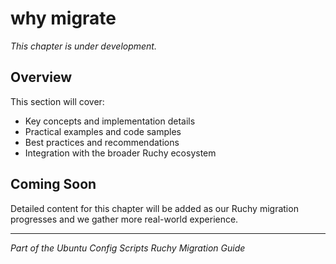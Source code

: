 # why migrate

*This chapter is under development.*

## Overview

This section will cover:

- Key concepts and implementation details
- Practical examples and code samples  
- Best practices and recommendations
- Integration with the broader Ruchy ecosystem

## Coming Soon

Detailed content for this chapter will be added as our Ruchy migration progresses and we gather more real-world experience.

---

*Part of the Ubuntu Config Scripts Ruchy Migration Guide*
